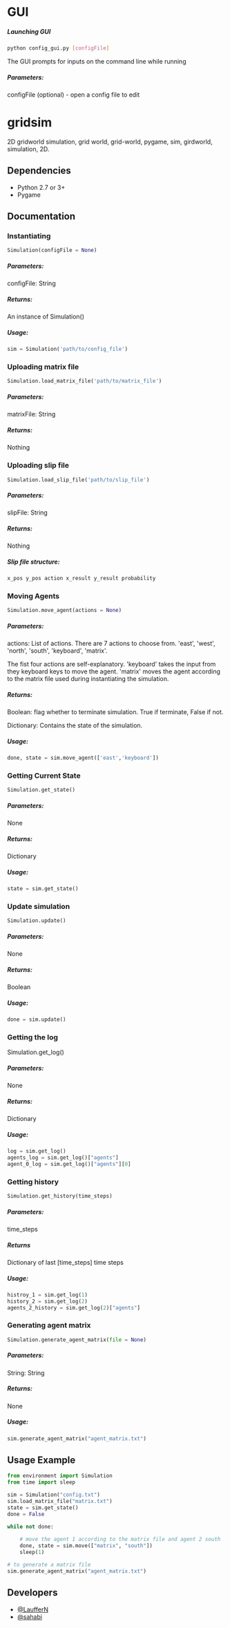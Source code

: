 # GUI

##### Launching GUI

```bash
python config_gui.py [configFile]
```

The GUI prompts for inputs on the command line while running

##### Parameters:

configFile (optional) - open a config file to edit


# gridsim

2D gridworld simulation, grid world, grid-world, pygame, sim, girdworld, simulation, 2D.

## Dependencies

* Python 2.7 or 3+
* Pygame

## Documentation

### Instantiating

```python
Simulation(configFile = None)
```

##### Parameters:

configFile: String

##### Returns:

An instance of Simulation()

##### Usage:
```python
sim = Simulation('path/to/config_file')
```

### Uploading matrix file

```python
Simulation.load_matrix_file('path/to/matrix_file')
```

##### Parameters:

matrixFile: String

##### Returns:

Nothing

### Uploading slip file

```python
Simulation.load_slip_file('path/to/slip_file')
```

##### Parameters:

slipFile: String

##### Returns:

Nothing

##### Slip file structure:
```python
x_pos y_pos action x_result y_result probability
```

### Moving Agents

```python
Simulation.move_agent(actions = None)
```

##### Parameters:

actions: List of actions. There are 7 actions to choose from. 'east', 'west', 'north', 'south', 'keyboard', 'matrix'.

The fist four actions are self-explanatory. 'keyboard' takes the input from they keyboard keys to move the agent. 'matrix' moves the agent according to the matrix file used during instantiating the simulation.

##### Returns:

Boolean: flag whether to terminate simulation. True if terminate, False if not.

Dictionary: Contains the state of the simulation.

##### Usage:
```python
done, state = sim.move_agent(['east','keyboard'])
```
### Getting Current State

```python
Simulation.get_state()
```

##### Parameters:

None

##### Returns:

Dictionary

##### Usage:
```python
state = sim.get_state()
```
### Update simulation

```python
Simulation.update()
```

##### Parameters:

None

##### Returns:

Boolean

##### Usage:

```python
done = sim.update()
```
### Getting the log

Simulation.get_log()

##### Parameters:

None

##### Returns:

Dictionary

##### Usage:

```python
log = sim.get_log()
agents_log = sim.get_log()["agents"]
agent_0_log = sim.get_log()["agents"][0]
```

### Getting history

```python
Simulation.get_history(time_steps)
```

##### Parameters:

time_steps

##### Returns

Dictionary of last [time_steps] time steps

##### Usage:

```python
histroy_1 = sim.get_log(1)
history_2 = sim.get_log(2)
agents_2_history = sim.get_log(2)["agents"]
```

### Generating agent matrix

```python
Simulation.generate_agent_matrix(file = None)
```

##### Parameters:

String: String

##### Returns:

None

##### Usage:

```python
sim.generate_agent_matrix("agent_matrix.txt")
```

## Usage Example

```python
from environment import Simulation
from time import sleep

sim = Simulation("config.txt")
sim.load_matrix_file("matrix.txt")
state = sim.get_state()
done = False

while not done:
    
    # move the agent 1 according to the matrix file and agent 2 south
    done, state = sim.move(["matrix", "south"])
    sleep(1)

# to generate a matrix file
sim.generate_agent_matrix("agent_matrix.txt")

```

## Developers

* [@LaufferN](https://github.com/LaufferN)
* [@sahabi](https://github.com/sahabi)
